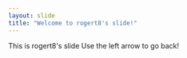 ```yaml
---
layout: slide
title: "Welcome to rogert8's slide!"
---
```

This is rogert8's slide
Use the left arrow to go back!
